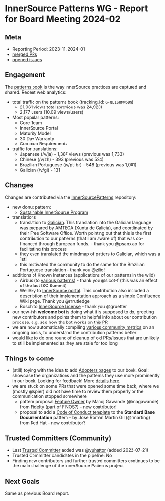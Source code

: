 # InnerSource Patterns WG - Report for Board Meeting 2024-02

## Meta

* Reporting Period: 2023-11..2024-01
* [merged PRs](https://github.com/InnerSourceCommons/InnerSourcePatterns/pulls?q=is%3Apr+closed%3A2023-11..2024-01+is%3Amerged)
* [opened issues](https://github.com/InnerSourceCommons/InnerSourcePatterns/issues?q=is%3Aissue+created%3A2023-11..2024-01+is%3Aopen)

## Engagement

The [patterns book][] is the way InnerSource practices are captured and shared. Recent web analytics:

* total traffic on the patterns book (tracking_id: `G-QL1S8MW5D9`)
  * 21,961 views total (previous was 24,920)
  * 2,177 users (10.09 views/users)
* Most popular patterns:
  * Core Team
  * InnerSource Portal
  * Maturity Model
  * 30 Day Warranty
  * Common Requirements
* traffic for translations:
  * Japanese (/v/ja) - 1,387 views (previous was 1,733)
  * Chinese (/v/zh) - 393 (previous was 524)
  * Brazilian Portuguese (/v/pt-br) - 548 (previous was 1,001)
  * Galician (/v/gl) - 131

## Changes

Changes are contributed via the [InnerSourcePatterns][] repository:

* new donut pattern:
  * [Sustainable InnerSource Program](https://github.com/InnerSourceCommons/InnerSourcePatterns/blob/main/patterns/1-initial/sustainable-innersource-program.md)
* translations
  * translation to [Galician](https://github.com/InnerSourceCommons/InnerSourcePatterns/releases/tag/v1.9). This translation into the Galician language was prepared by AMTEGA (Xunta de Galicia), and coordinated by their Free Software Office. Worth pointing out that this is the first contribution to our patterns (that I am aware of) that was co-financed through European funds. - thank you @psanxiao for facilitating this process
  * they even translated the mindmap of patters to Galician, which was a 1st!
  * this motivated the community to do the same for the Brazilian Portuguese translation - thank you @zilio!
* additions of Known Instances (applications of our patterns in the wild)
  * Airbus (to [various patterns](https://patterns.innersourcecommons.org/explore-patterns?q=airbus)) - thank you @sicot-f (this was an effect of the last ISC Summit)
  * WellSky to [InnerSource portal](https://patterns.innersourcecommons.org/p/innersource-portal#known-instances). This contribution also included a description of their implementation approach as a simple Confluence Wiki page. Thank you @rrrutledge
  * Bosch to [InnerSource License](https://patterns.innersourcecommons.org/p/innersource-license) - thank you @gruetter
* our new-ish **welcome bot** is doing what it is supposed to do, greeting new contributors and points them to helpful info about our contribution process. e.g. see how the bot works on [this PR](https://github.com/InnerSourceCommons/InnerSourcePatterns/pull/652#issuecomment-1929078394)
* we are now automatically compiling [various community metrics](https://github.com/InnerSourceCommons/InnerSourcePatterns/issues?q=is%3Aissue+is%3Aopen+label%3A%22community+metrics%22) on an ongoing basis, to understand the contribution patterns better
* would like to do one round of cleanup of old PRs/issues that are unlikely to still be implemented as they are stale for too long

## Things to come

* (still) toying with the idea to add [Adopters pages](https://innersourcecommons.gitbook.io/innersource-patterns-staging/v/adopters-test/adopters/adopters) to our book. Goal: showcase the organizations and the patterns they use more prominently in our book. Looking for feedback! More [details here](https://github.com/InnerSourceCommons/InnerSourcePatterns/issues/623).
* we are stuck on some PRs that were opened some time back, where we (mostly @spier) did not have time to review them properly or the communication stopped somewhere
  * pattern proposal [Feature Owner](https://github.com/InnerSourceCommons/InnerSourcePatterns/pull/573) by Manoj Gawande (@magawande) from Fidelty (part of FINOS?) - new contributor!
  * proposal to add a [Code of Conduct template](https://github.com/InnerSourceCommons/InnerSourcePatterns/pull/556) to the **Standard Base Documentation** pattern - by Jose Roman Martin Gil (@rmarting) from Red Hat - new contributor?

## Trusted Committers (Community)

* Last [Trusted Committer][] added was [@yuhattor](https://github.com/yuhattor) (added 2022-07-21)
* Trusted Committer candidates in the pipeline: No
* Finding new contributors and further trusted committers continues to be the main challenge of the InnerSource Patterns project

## Next Goals

Same as previous Board report.

[patterns book]: https://patterns.innersourcecommons.org/
[InnerSourcePatterns]: https://github.com/InnerSourceCommons/InnerSourcePatterns/
[Trusted Committer]: https://github.com/InnerSourceCommons/InnerSourcePatterns/blob/main/TRUSTED-COMMITTERS.md
